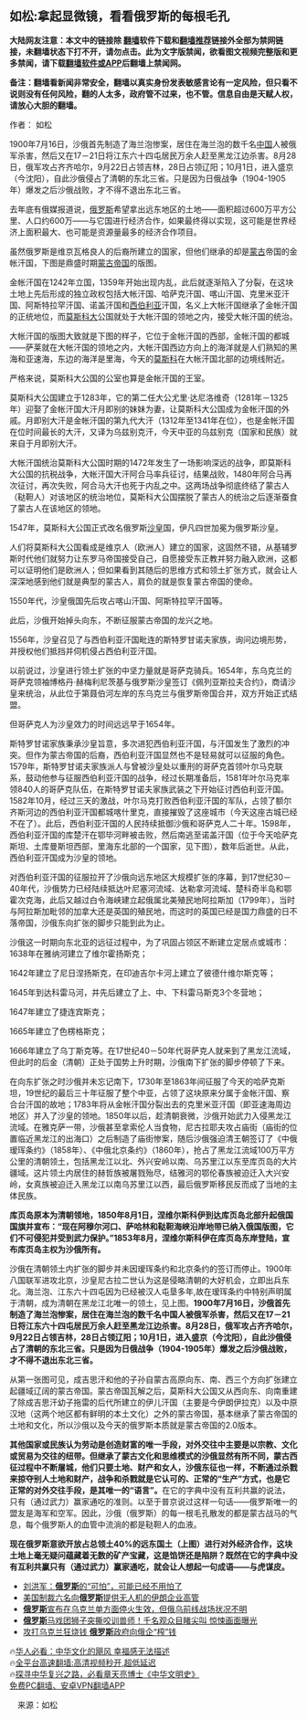  <!-- 面包屑导航 --> <h2>如松:拿起显微镜，看看俄罗斯的每根毛孔</h2> <p class="notice"><b>大陆网友注意：本文中的链接除 <a href="https://github.com/bannedbook/fanqiang" >翻墙</a>软件下载和<a href="https://github.com/killgcd/justmysocks/blob/master/README.md">翻墙推荐</a>链接外全部为禁网链接，未翻墙状态下打不开，请勿点击。此为文字版禁闻，欲看图文视频完整版和更多禁闻，请下载<a href="https://github.com/bannedbook/fanqiang">翻墙软件或APP</a>后翻墙上禁闻网。</p><p>备注：翻墙看新闻非常安全，翻墙以真实身份发表敏感言论有一定风险，但只看不说则没有任何风险，翻的人太多，政府管不过来，也不管。信息自由是天赋人权，请放心大胆的翻墙。</b></p>  <div class="entry"> <p>作者： 如松</p> <p id="summary">1900年7月16日，沙俄首先制造了海兰泡惨案，居住在海兰泡的数千名<span class='wp_keywordlink_affiliate'><a href="https://www.bannedbook.org/" title="中国" target="_blank">中国</a></span>人被俄军杀害，然后又在17－21日将江东六十四屯居民万余人赶至黑龙江边杀害。8月28日，俄军攻占齐齐哈尔，9月22日占领吉林，28日占领辽阳；10月1日，进入盛京（今沈阳），自此沙俄侵占了清朝的东北三省。只是因为日俄战争（1904-1905年）爆发之后沙俄战败，才不得不退出东北三省。</p> <p id="conimg">去年底有俄媒报道说，<a href="https://www.bannedbook.org/bnews/tag/%e4%bf%84%e7%bd%97%e6%96%af/" class="st_tag internal_tag" rel="tag" title="标签 俄罗斯 下的日志">俄罗斯</a>希望拿出远东地区的土地——面积超过600万平方公里、人口约600万——与它国进行经济合作，如果最终得以实现，这可能是世界经济上面积最大、也可能是资源量最多的经济合作项目。</p> <p>虽然俄罗斯是维京瓦格良人的后裔所建立的国家，但他们继承的却是<a href="https://www.bannedbook.org/bnews/tag/%e8%92%99%e5%8f%a4/" class="st_tag internal_tag" rel="tag" title="标签 蒙古 下的日志">蒙古</a>帝国的金帐汗国，下图是鼎盛时期<a href="https://www.bannedbook.org/bnews/tag/%E8%92%99%E5%8F%A4%E5%B8%9D%E5%9B%BD/" class="st_tag internal_tag" rel="tag" title="标签 蒙古帝国 下的日志">蒙古帝国</a>的版图。</p> <p>金帐汗国在1242年立国，1359年开始出现内乱，此后就逐渐陷入了分裂，在这块土地上先后形成的独立政权包括大帐汗国、哈萨克汗国、喀山汗国、克里米亚汗国、阿斯特拉罕汗国、诺盖汗国和<a href="https://www.bannedbook.org/bnews/tag/%E8%A5%BF%E4%BC%AF%E5%88%A9%E4%BA%9A/" class="st_tag internal_tag" rel="tag" title="标签 西伯利亚 下的日志">西伯利亚</a>汗国，名义上大帐汗国继承了金帐汗国的正统地位，而<a href="https://www.bannedbook.org/bnews/tag/%E8%8E%AB%E6%96%AF/" class="st_tag internal_tag" rel="tag" title="标签 莫斯 下的日志">莫斯</a><a href="https://www.bannedbook.org/bnews/tag/%E7%A7%91%E5%A4%A7/" class="st_tag internal_tag" rel="tag" title="标签 科大 下的日志">科大</a>公国就处于大帐汗国的领地之内，接受大帐汗国的统治。</p> <p>大帐汗国的版图大致就是下图的样子，它位于金帐汗国的西部，金帐汗国的都城——萨莱就在大帐汗国的领地之内，大帐汗国西边方向上的海洋就是人们熟知的黑海和亚速海，东边的海洋是里海，今天的<a href="https://www.bannedbook.org/bnews/tag/%e8%8e%ab%e6%96%af%e7%a7%91/" class="st_tag internal_tag" rel="tag" title="标签 莫斯科 下的日志">莫斯科</a>在大帐汗国北部的边境线附近。</p> <p>严格来说，莫斯科大公国的公室也算是金帐汗国的王室。</p> <p>莫斯科大公国建立于1283年，它的第二任大公尤里·达尼洛维奇（1281年－1325年）迎娶了金帐汗国大汗月即别的妹妹为妻，让莫斯科大公国成为金帐汗国的外戚。月即别大汗是金帐汗国的第九代大汗（1312年至1341年在位），也是金帐汗国在位时间最长的大汗，又译为乌兹别克汗，今天中亚的乌兹别克（国家和民族）就来自于月即别大汗。</p>  <p>大帐汗国统治莫斯科大公国时期的1472年发生了一场影响深远的战争，即莫斯科大公国的抗税战争，大帐汗国大汗阿合马率兵征讨，结果战败，1480年阿合马再次征讨，再次失败，阿合马大汗也死于内乱之中。这两场战争彻底终结了蒙古人（鞑靼人）对该地区的统治地位，莫斯科大公国摆脱了蒙古人的统治之后逐渐蚕食了蒙古人在该地区的领地。</p> <p>1547年，莫斯科大公国正式改名俄罗斯<a href="https://www.bannedbook.org/bnews/tag/%E6%B2%99%E7%9A%87/" class="st_tag internal_tag" rel="tag" title="标签 沙皇 下的日志">沙皇</a>国，伊凡四世加冕为俄罗斯沙皇。</p> <p>人们将莫斯科大公国看成是维京人（欧洲人）建立的国家，这固然不错，从基辅罗斯时代他们就努力让东罗马帝国接受自己，自愿接受东正教并努力融入欧洲，这都可以证明他们是欧洲人；但如果看到其随后的思维方式和领土扩张方式，就会让人深深地感到他们就是典型的蒙古人，肩负的就是恢复蒙古帝国的使命。</p> <p>1550年代，沙皇俄国先后攻占喀山汗国、阿斯特拉罕汗国等。</p> <p>此后，沙俄开始掉头向东，不断征服蒙古帝国的龙兴之地。</p> <p>1556年，沙皇召见了与西伯利亚汗国毗连的斯特罗甘诺夫家族，询问边境形势，并授权他们抵挡并伺机侵占西伯利亚汗国。</p> <p>以前说过，沙皇进行领土扩张的中坚力量就是哥萨克骑兵。1654年，东乌克兰的哥萨克领袖博格丹·赫梅利尼茨基与俄罗斯沙皇签订《佩列亚斯拉夫合约》，商请沙皇来统治，从此位于第聂伯河左岸的东乌克兰与俄罗斯帝国合并，双方开始正式结盟。</p> <p>但哥萨克人为沙皇效力的时间远远早于1654年。</p>  <p>斯特罗甘诺家族秉承沙皇旨意，多次进犯西伯利亚汗国，与汗国发生了激烈的冲突。但作为蒙古帝国的后裔，西伯利亚汗国显然也不是轻易就可以征服的角色。1579年，斯特罗甘诺夫家族派人与曾被沙皇处以重刑的哥萨克首领叶尔马克联系，鼓动他参与征服西伯利亚汗国的战争，经过长期准备后，1581年叶尔马克率领840人的哥萨克队伍，在斯特罗甘诺夫家族武装之下开始征讨西伯利亚汗国。1582年10月，经过三天的激战，叶尔马克打败西伯利亚汗国的军队，占领了额尔齐斯河边的西伯利亚汗国都城喀什里克，直接摧毁了这座城市（今天这座古城已经不在了）。此后，西伯利亚汗国的人民持续抵御沙俄和哥萨克人二十年。1598年，西伯利亚汗国的库楚汗在鄂毕河畔被击败，然后南逃至诺盖汗国（位于今天哈萨克斯坦、土库曼斯坦西部，里海东北部的一个国家，见下图），数年后逝世。从此，西伯利亚汗国成为沙皇的领地。</p> <p>对西伯利亚汗国的征服拉开了沙俄向远东地区大规模扩张的序幕，到17世纪30－40年代，沙俄势力已经陆续抵达叶尼塞河流域、达勒拿河流域、楚科奇半岛和鄂霍次克海，此后又越过白令海峡建立起俄属北美殖民地阿拉斯加（1799年），当时与阿拉斯加毗邻的加拿大还是英国的殖民地，而这时的英国已经是国力鼎盛的日不落帝国，沙俄东向扩张的脚步只能到此为止。</p> <p>沙俄这一时期向东北亚的远征过程中，为了巩固占领区不断建立定居点或城市：1638年在雅纳河建立了维尔霍扬斯克；</p> <p>1642年建立了尼日涅扬斯克，在印迪吉尔卡河上建立了彼德什维尔斯克等；</p> <p>1645年到达科雷马河，并先后建立了上、中、下科雷马斯克3个冬营地；</p> <p>1647年建立了捷连宾斯克；</p> <p>1665年建立了色楞格斯克；</p> <p>1666年建立了乌丁斯克等。在17世纪40－50年代哥萨克人就来到了黑龙江流域，但此时的后金（清朝）正处于国势上升时期，沙俄南下扩张的脚步停顿了下来。</p>  <p>在向东扩张之时沙俄并未忘记南下，1730年至1863年间征服了今天的哈萨克斯坦，19世纪的最后三十年征服了整个中亚，占领了这块原来分属于金帐汗国、察合台汗国的故地；1783年将从金帐汗国分裂出去的克里米亚汗国（即亚速海周边地区）并入了沙皇的领地。1850年以后，趁清朝衰微，沙俄开始武力入侵黑龙江流域。在雅克萨一带，沙俄甚至拿索伦人当食物，尼古拉耶夫攻占庙街（庙街的位置临近黑龙江的出海口）之后制造了庙街惨案，随后沙俄强迫清王朝签订了《中俄瑷珲条约》（1858年）、《中俄北京条约》（1860年），抢占了黑龙江流域100万平方公里的清朝领土，包括黑龙江以北、外兴安岭以南、乌苏里江以东至库页岛的大片疆域。这片领土内居住的赫哲族被屠戮殆尽，结雅河的鄂伦春族被迫迁入大兴安岭，女真族被迫迁入黑龙江以南乌苏里江以西，最后俄罗斯移民反而成了当地的主体民族。</p> <p><strong>库页岛原本为清朝领地，1850年8月1日，涅维尔斯科伊到达库页岛北部升起俄国国旗并宣布：“现在阿穆尔河口、萨哈林和鞑靼海峡沿岸地带已纳入俄国版图，它们不可侵犯并受到武力保护。”1853年8月，涅维尔斯科伊在库页岛东岸登陆，宣布库页岛主权为沙俄所有。</strong></p> <p>沙俄在清朝领土内扩张的脚步并未因瑷珲条约和北京条约的签订而停止。1900年八国联军进攻北京，沙皇尼古拉二世认为这是侵略清朝的大好机会，立即出兵东北。海兰泡、江东六十四屯因为已经被汉人屯垦多年,故在瑷珲条约中特别声明属于清朝，成为清朝在黑龙江北唯一的领土，见上图。<strong>1900年7月16日，沙俄首先制造了海兰泡惨案，居住在海兰泡的数千名中国人被俄军杀害，然后又在17－21日将江东六十四屯居民万余人赶至黑龙江边杀害。8月28日，俄军攻占齐齐哈尔，9月22日占领吉林，28日占领辽阳；10月1日，进入盛京（今沈阳），自此沙俄侵占了清朝的东北三省。只是因为日俄战争（1904-1905年）爆发之后沙俄战败，才不得不退出东北三省。</strong></p> <p>从第一张图可见，成吉思汗和他的子孙自蒙古高原向东、南、西三个方向扩张建立起疆域辽阔的蒙古帝国。蒙古帝国瓦解之后，莫斯科大公国又从西向东、向南重建了除成吉思汗幼子拖雷的后代所建立的伊儿汗国（主要是今伊朗伊拉克）以及中原汉地（这两个地区都有鲜明的本土文化）之外的蒙古帝国，基本继承了蒙古帝国的土地和文化，所以沙俄以及今天的俄罗斯本质就是蒙古帝国的2.0版本。</p> <p><strong>其他国家或民族认为劳动是创造财富的唯一手段，对外交往中主要是以宗教、文化或贸易为交往的纽带。但继承了蒙古文化和思维模式的沙俄显然有所不同，蒙古西征过程中不断屠城，他们只要土地、财产和女人，沙俄东征也一样，不断通过杀戮来掠夺别人土地和财产，战争和杀戮就是它认可的、正常的“生产”方式，也是它正常的对外交往手段，是其唯一的“语言”。</strong>在它的字典中没有互利共赢的说法，只有（通过武力）赢家通吃的准则。以至于普京说过这样一句话——俄罗斯唯一的盟友是海军和空军。因此，沙俄（俄罗斯）的每一根毛孔散发的都是蒙古战马的气息，每个俄罗斯人的血管中流淌的都是鞑靼人的血液。</p> <p><strong>现在俄罗斯意欲开放占总领土40%的远东国土（上图）进行对外经济合作，这块土地上毫无疑问蕴藏着无数的矿产宝藏，这是馅饼还是陷阱？既然在它的字典中没有互利共赢只有（通过武力）赢家通吃，就会让人想起一句成语——与虎谋皮。</strong></p> <!--<div id="taboola-mid-1"></div>--><ul class='op-related-articles' title='相关阅读'> <li><a href='https://www.bannedbook.org/bnews/comments/20230108/1833673.html' target='_blank'>刘洪军：<b>俄罗斯</b>的“可怕”，可能已经不用怕了</a></li> <li><a href='https://www.bannedbook.org/bnews/worldnews/20230108/1833462.html' target='_blank'>美国制裁六名向<b>俄罗斯</b>提供无人机的伊朗企业高管</a></li> <li><a href='https://www.bannedbook.org/bnews/worldnews/20230106/1833088.html' target='_blank'><b>俄罗斯</b>宣布在乌克兰单方面停火生效，但俄乌前线战场状况不明</a></li> <li><a href='https://www.bannedbook.org/bnews/worldnews/20230106/1833060.html' target='_blank'><b>俄罗斯</b>马戏团狮子突撕咬训兽师！千名观众目睹尖叫 惊悚画面曝光</a></li> <li><a href='https://www.bannedbook.org/bnews/comments/20230106/1833059.html' target='_blank'>攻打乌克兰狂烧钱 <b>俄罗斯</b>政府向俄企“榨”钱</a></li> </ul> <p class="texttj"> 🔥<a href="https://www.bannedbook.org/bnews/comments/20220220/1694796.html" target="_blank">华人必看：中华文化的飓风 幸福感无法描述</a><br/> 🔥<a href="https://github.com/bannedbook/fanqiang/wiki/V2ray%E6%9C%BA%E5%9C%BA" target="_blank">全平台高速翻墙:高清视频秒开,超低延迟</a><br/> 🔥<a href="https://www.bannedbook.org/bnews/comments/20220808/1768773.html" target="_blank">探寻中华复兴之路，必看章天亮博士《中华文明史》</a><br/> <a href="https://github.com/bannedbook/fanqiang/wiki/%E7%A6%81%E9%97%BB%E7%BD%91%E5%AE%89%E5%8D%93%E7%BF%BB%E5%A2%99%E6%96%B0%E9%97%BBAPP" target="_blank">免费PC翻墙、安卓VPN翻墙APP</a><br/> </p><p class="src-info">　来源：如松 </p> <a name='sharetosocial'></a> <div style="margin-bottom:5px;padding-bottom:5px;clear:both"> <div id="archive-pix-1" class="banner-ads"> <!-- AuctionX Display platform tag START --> <div id="27602x728x90x621x_ADSLOT1" clicktrack="%%CLICK_URL_ESC%%"></div>  <!-- AuctionX Display platform tag END --> </div> <div id="archive-pix-2" class="banner-ads"> <!-- AuctionX Display platform tag START --> <div id="27556x300x250x621x_ADSLOT1" clicktrack="%%CLICK_URL_ESC%%" style="margin:0 auto;text-align:center"></div>  <!-- AuctionX Display platform tag END --> </div> </div>  <div id="archive-pix-1" class="banner-ads"> <!-- AuctionX Display platform tag START --> <div id="27603x728x90x621x_ADSLOT1" clicktrack="%%CLICK_URL_ESC%%"></div>  <!-- AuctionX Display platform tag END --> </div> </div><!--END ENTRY--> 